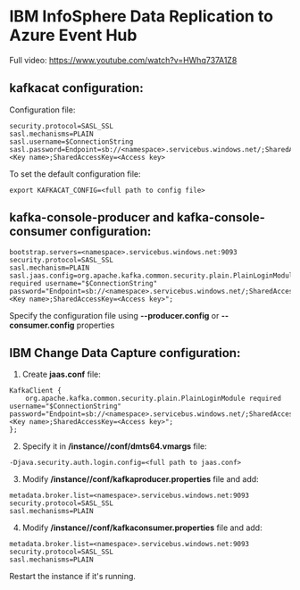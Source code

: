 # IBM InfoSphere Data Replication to Azure Event Hub

Full video: https://www.youtube.com/watch?v=HWhq737A1Z8

## kafkacat configuration:

Configuration file:

```metadata.broker.list=<namespace>.servicebus.windows.net:9093
security.protocol=SASL_SSL
sasl.mechanisms=PLAIN
sasl.username=$ConnectionString
sasl.password=Endpoint=sb://<namespace>.servicebus.windows.net/;SharedAccessKeyName=<Key name>;SharedAccessKey=<Access key>
```

To set the default configuration file:

```export KAFKACAT_CONFIG=<full path to config file>```


## kafka-console-producer and kafka-console-consumer configuration:

```
bootstrap.servers=<namespace>.servicebus.windows.net:9093
security.protocol=SASL_SSL
sasl.mechanism=PLAIN
sasl.jaas.config=org.apache.kafka.common.security.plain.PlainLoginModule required username="$ConnectionString" password="Endpoint=sb://<namespace>.servicebus.windows.net/;SharedAccessKeyName=<Key name>;SharedAccessKey=<Access key>";
```

Specify the configuration file using **--producer.config** or **--consumer.config** properties


## IBM Change Data Capture configuration:

1. Create **jaas.conf** file:

```
KafkaClient {
    org.apache.kafka.common.security.plain.PlainLoginModule required username="$ConnectionString" password="Endpoint=sb://<namespace>.servicebus.windows.net/;SharedAccessKeyName=<Key name>;SharedAccessKey=<Access key>";
};
```

2. Specify it in **<cdc path>/instance/<instance name>/conf/dmts64.vmargs** file:

```
-Djava.security.auth.login.config=<full path to jaas.conf>
```

3. Modify **<cdc path>/instance/<instance name>/conf/kafkaproducer.properties** file and add:
  
```
metadata.broker.list=<namespace>.servicebus.windows.net:9093
security.protocol=SASL_SSL
sasl.mechanisms=PLAIN
```

4. Modify **<cdc path>/instance/<instance name>/conf/kafkaconsumer.properties** file and add:
  
```
metadata.broker.list=<namespace>.servicebus.windows.net:9093
security.protocol=SASL_SSL
sasl.mechanisms=PLAIN
```

Restart the instance if it's running.
